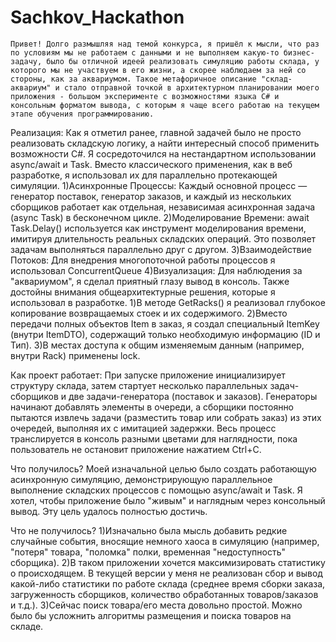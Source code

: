 # Sachkov_Hackathon

	Привет! Долго размышляя над темой конкурса, я пришёл к мысли, что раз по условиям мы не работаем с данными и не выполняем какую-то бизнес-задачу, было бы отличной идеей реализовать симуляцию работы склада, у которого мы не участвуем в его жизни, а скорее наблюдаем за ней со стороны, как за аквариумом. Такое метафоричное описание "склад-аквариум" и стало отправной точкой в архитектурном планировании моего приложения - большом эксперименте с возможностями языка C# и консольным форматом вывода, с которым я чаще всего работаю на текущем этапе обучения программированию.

Реализация:
	Как я отметил ранее, главной задачей было не просто реализовать складскую логику, а найти интересный способ применить возможности C#. Я сосредоточился на нестандартном использовании async/await и Task. Вместо классического применения, как в веб разработке, я использовал их для параллельно протекающей симуляции.
	1)Асинхронные Процессы: Каждый основной процесс — генератор поставок, генератор заказов, и каждый из нескольких сборщиков работает как отдельная, независимая асинхронная задача (async Task) в бесконечном цикле.
	2)Моделирование Времени: await Task.Delay() используется как инструмент моделирования времени, имитируя длительность реальных складских операций. Это позволяет задачам выполняться параллельно друг с другом.
	3)Взаимодействие Потоков: Для внедрения многопоточной работы процессов я использовал ConcurrentQueue<T>
	4)Визуализация: Для наблюдения за "аквариумом", я сделал приятный глазу вывод в консоль.
	Также достойны внимания общеархитектурные решения, которые я использовал в разработке.
	1)В методе GetRacks() я реализовал глубокое копирование возвращаемых стоек и их содержимого. 
	2)Вместо передачи полных объектов Item в заказ, я создал специальный ItemKey (внутри ItemDTO), содержащий только необходимую информацию (ID и Тип).
	3)В местах доступа к общим изменяемым данным (например, внутри Rack) применены lock.

Как проект работает:
	При запуске приложение инициализирует структуру склада, затем стартует несколько параллельных задач-сборщиков и две задачи-генератора (поставок и заказов). Генераторы начинают добавлять элементы в очереди, а сборщики постоянно пытаются извлечь задачи (разместить товар или собрать заказ) из этих очередей, выполняя их с имитацией задержки. Весь процесс транслируется в консоль разными цветами для наглядности, пока пользователь не остановит приложение нажатием Ctrl+C.

Что получилось?
	Моей изначальной целью было создать работающую асинхронную симуляцию, демонстрирующую параллельное выполнение складских процессов с помощью async/await и Task. Я хотел, чтобы приложение было "живым" и наглядным через консольный вывод. Эту цель удалось полностью достичь.

Что не получилось?
	1)Изначально была мысль добавить редкие случайные события, вносящие немного хаоса в симуляцию (например, "потеря" товара, "поломка" полки, временная "недоступность" сборщика).
	2)В таком приложении хочется максимизировать статистику о происходящем. В текущей версии у меня не реализован сбор и вывод какой-либо статистики по работе склада (среднее время сборки заказа, загруженность сборщиков, количество обработанных товаров/заказов и т.д.).
	3)Сейчас поиск товара/его места довольно простой. Можно было бы усложнить алгоритмы размещения и поиска товаров на складе.
